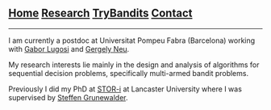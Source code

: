 ## [Home](./index.html) [Research](./research.html) [TryBandits](./TryBandits.html) [Contact](./research.html)

---

I am currently a postdoc at Universitat Pompeu Fabra (Barcelona) working with [Gabor Lugosi](http://www.econ.upf.edu/~lugosi/) and [Gergely Neu](http://cs.bme.hu/~gergo/). 

My research interests lie mainly in the design and analysis of algorithms for sequential decision problems, specifically multi-armed bandit problems.

Previously I did my PhD at [STOR-i](https://www.lancaster.ac.uk/stor-i/) at Lancaster University where I was supervised by [Steffen Grunewalder](https://grunewalder.blog/). 
